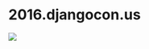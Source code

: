 # 2016.djangocon.us

[![](https://travis-ci.org/djangocon/2016.djangocon.us.svg?branch=master)](https://travis-ci.org/djangocon/2016.djangocon.us)

